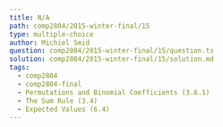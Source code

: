 ```yaml
---
title: N/A
path: comp2804/2015-winter-final/15
type: multiple-choice
author: Michiel Smid
question: comp2804/2015-winter-final/15/question.ts
solution: comp2804/2015-winter-final/15/solution.md
tags:
  - comp2804
  - comp2804-final
  - Permutations and Binomial Coefficients (3.6.1)
  - The Sum Rule (3.4)
  - Expected Values (6.4)
---
```

